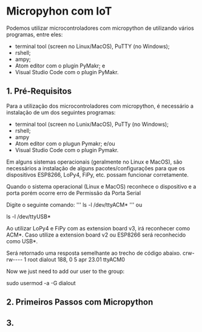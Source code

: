 # Micropyhon com IoT

Podemos utilizar microcontroladores com micropython de utilizando vários programas, entre eles: 
  - terminal tool (screen no Linux/MacOS), PuTTY (no Windows); 
  - rshell; 
  - ampy;
  - Atom editor com o plugin PyMakr; e 
  - Visual Studio Code com o plugin PyMakr.
  
## 1. Pré-Requisitos

Para a utilização dos microcontroladores com micropython, é necessário a instalação de um dos seguintes programas:
  - terminal tool (screen no Lunix/MacOS), PuTTy (no Windows);
  - rshell;
  - ampy
  - Atom editor com o plugun Pymakr; e/ou
  - Visual Studio Code com o plugin Pymakr.

Em alguns sistemas operacionais (geralmente no Linux e MacOS), são necessários a instalação de alguns pacotes/configurações para que os dispositivos ESP8266, LoPy4, FiPy, etc. possam funcionar corretamente.

Quando o sistema operacional (Linux e MacOS) reconhece o dispositivo e a porta porém ocorre erro de Permissão da Porta Serial

Digite o seguinte comando:
'''
ls -l /dev/ttyACM*
'''
ou 

ls -l /dev/ttyUSB*

Ao utilizar LoPy4 e FiPy com as extension board v3, irá reconhecer como ACM*. Caso utilize a extension board v2 ou ESP8266 será reconhecido como USB*.

Será retornado uma resposta semelhante ao trecho de código abaixo.
crw-rw---- 1 root dialout 188, 0 5 apr 23.01 ttyACM0


Now we just need to add our user to the group:

sudo usermod -a -G dialout <username> 


## 2. Primeiros Passos com Micropython


## 3.  


